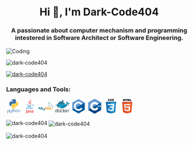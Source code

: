 <h1 align="center">Hi 👋, I'm Dark-Code404</h1>
<h3 align="center">A passionate about computer mechanism and programming intestered in Software Architect or Software Engineering.</h3>
<img align="center" alt="Coding" width="1000" height="500" src="https://as2.ftcdn.net/v2/jpg/03/13/40/45/1000_F_313404541_e9YZ3pht6oEEkMXuhxTboqXA2B2ShNnC.jpg">


<p align="left"> <img src="https://komarev.com/ghpvc/?username=dark-code404&label=Profile%20views&color=0e75b6&style=flat" alt="dark-code404" /> </p>

<p align="left"> <a href="https://github.com/ryo-ma/github-profile-trophy"><img src="https://github-profile-trophy.vercel.app/?username=dark-code404" alt="dark-code404" /></a> </p>




<h3 align="left">Languages and Tools:</h3>
<p align="left">
 <a  target="_blank" rel="noreferrer"> <img src="https://raw.githubusercontent.com/devicons/devicon/master/icons/python/python-original-wordmark.svg" alt="python" width="40" height="40"/> </a>
 <a  target="_blank" rel="noreferrer"> <img src="https://raw.githubusercontent.com/devicons/devicon/master/icons/java/java-original-wordmark.svg" alt="java" width="40" height="40"/> </a>
 <a  target="_blank" rel="noreferrer"> <img src="https://raw.githubusercontent.com/devicons/devicon/master/icons/mysql/mysql-original-wordmark.svg" alt="mysql" width="40" height="40"/> </a>
 <a  target="_blank" rel="noreferrer"> <img src="https://raw.githubusercontent.com/devicons/devicon/master/icons/docker/docker-original-wordmark.svg" alt="mysql" width="40" height="40"/> </a>
 <a  target="_blank" rel="noreferrer"> <img src="https://raw.githubusercontent.com/devicons/devicon/master/icons/c/c-original.svg" alt="c" width="40" height="40"/> </a>
 <a  target="_blank" rel="noreferrer"> <img src="https://raw.githubusercontent.com/devicons/devicon/master/icons/cplusplus/cplusplus-original.svg" alt="cplusplus" width="40" height="40"/> </a> 
 <a  target="_blank" rel="noreferrer"> <img src="https://raw.githubusercontent.com/devicons/devicon/master/icons/css3/css3-original-wordmark.svg" alt="css3" width="40" height="40"/> </a> 
 <a  target="_blank" rel="noreferrer"> <img src="https://raw.githubusercontent.com/devicons/devicon/master/icons/html5/html5-original-wordmark.svg" alt="html5" width="40" height="40"/> </a>

</p>


<p><img align="left" src="https://github-readme-stats.vercel.app/api/top-langs?username=dark-code404&show_icons=true&locale=en&layout=compact" alt="dark-code404" /></p>

<p>&nbsp;<img align="center" src="https://github-readme-stats.vercel.app/api?username=dark-code404&show_icons=true&locale=en" alt="dark-code404" /></p>

<p><img align="center" src="https://github-readme-streak-stats.herokuapp.com/?user=dark-code404&" alt="dark-code404" /></p>
